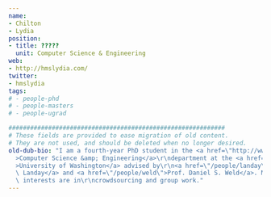 ```yaml
---
name:
- Chilton
- Lydia
position:
- title: ?????
  unit: Computer Science & Engineering
web:
- http://hmslydia.com/
twitter:
- hmslydia
tags:
# - people-phd
# - people-masters
# - people-ugrad

############################################################
# These fields are provided to ease migration of old content.
# They are not used, and should be deleted when no longer desired.
old-dub-bio: "I am a fourth-year PhD student in the <a href=\"http://www.cs.washington.edu\"\
  >Computer Science &amp; Engineering</a>\r\ndepartment at the <a href=\"http://www.washington.edu\"\
  >University of Washington</a> advised by\r\n<a href=\"/people/landay\">Prof. James\
  \ Landay</a> and <a href=\"/people/weld\">Prof. Daniel S. Weld</a>. My research\
  \ interests are in\r\ncrowdsourcing and group work."
---
```

